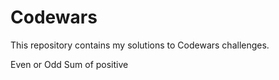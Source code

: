 # Codewars

This repository contains my solutions to Codewars challenges.

Even or Odd
Sum of positive
